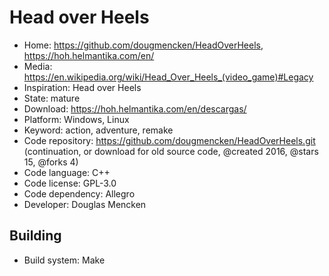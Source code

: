 # Head over Heels

- Home: https://github.com/dougmencken/HeadOverHeels, https://hoh.helmantika.com/en/
- Media: https://en.wikipedia.org/wiki/Head_Over_Heels_(video_game)#Legacy
- Inspiration: Head over Heels
- State: mature
- Download: https://hoh.helmantika.com/en/descargas/
- Platform: Windows, Linux
- Keyword: action, adventure, remake
- Code repository: https://github.com/dougmencken/HeadOverHeels.git (continuation, or download for old source code, @created 2016, @stars 15, @forks 4)
- Code language: C++
- Code license: GPL-3.0
- Code dependency: Allegro
- Developer: Douglas Mencken

## Building

- Build system: Make
